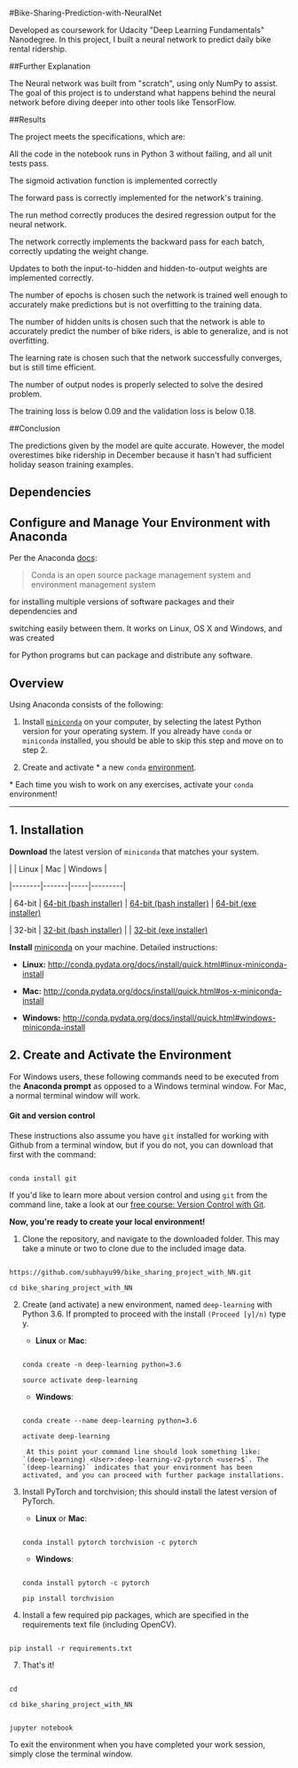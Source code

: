 #Bike-Sharing-Prediction-with-NeuralNet

Developed as coursework for Udacity "Deep Learning Fundamentals" Nanodegree. In this project, I built a neural network to predict daily bike rental ridership.

##Further Explanation

The Neural network was built from "scratch", using only NumPy to assist. The goal of this project is to understand what happens behind the neural network before diving deeper into other tools like TensorFlow.

##Results

The project meets the specifications, which are:

All the code in the notebook runs in Python 3 without failing, and all unit tests pass.

The sigmoid activation function is implemented correctly

The forward pass is correctly implemented for the network's training.

The run method correctly produces the desired regression output for the neural network.

The network correctly implements the backward pass for each batch, correctly updating the weight change.

Updates to both the input-to-hidden and hidden-to-output weights are implemented correctly.

The number of epochs is chosen such the network is trained well enough to accurately make predictions but is not overfitting to the training data.

The number of hidden units is chosen such that the network is able to accurately predict the number of bike riders, is able to generalize, and is not overfitting.

The learning rate is chosen such that the network successfully converges, but is still time efficient.

The number of output nodes is properly selected to solve the desired problem.

The training loss is below 0.09 and the validation loss is below 0.18.

##Conclusion

The predictions given by the model are quite accurate. However, the model overestimes bike ridership in December because it hasn't had sufficient holiday season training examples.

## Dependencies

## Configure and Manage Your Environment with Anaconda

Per the Anaconda [docs](http://conda.pydata.org/docs):

> Conda is an open source package management system and environment management system 

for installing multiple versions of software packages and their dependencies and 

switching easily between them. It works on Linux, OS X and Windows, and was created 

for Python programs but can package and distribute any software.

## Overview

Using Anaconda consists of the following:

1. Install [`miniconda`](http://conda.pydata.org/miniconda.html) on your computer, by selecting the latest Python version for your operating system. If you already have `conda` or `miniconda` installed, you should be able to skip this step and move on to step 2.

2. Create and activate * a new `conda` [environment](http://conda.pydata.org/docs/using/envs.html).

\* Each time you wish to work on any exercises, activate your `conda` environment!

---

## 1. Installation

**Download** the latest version of `miniconda` that matches your system.

|        | Linux | Mac | Windows | 

|--------|-------|-----|---------|

| 64-bit | [64-bit (bash installer)][lin64] | [64-bit (bash installer)][mac64] | [64-bit (exe installer)][win64]

| 32-bit | [32-bit (bash installer)][lin32] |  | [32-bit (exe installer)][win32]

[win64]: https://repo.continuum.io/miniconda/Miniconda3-latest-Windows-x86_64.exe

[win32]: https://repo.continuum.io/miniconda/Miniconda3-latest-Windows-x86.exe

[mac64]: https://repo.continuum.io/miniconda/Miniconda3-latest-MacOSX-x86_64.sh

[lin64]: https://repo.continuum.io/miniconda/Miniconda3-latest-Linux-x86_64.sh

[lin32]: https://repo.continuum.io/miniconda/Miniconda3-latest-Linux-x86.sh

**Install** [miniconda](http://conda.pydata.org/miniconda.html) on your machine. Detailed instructions:

- **Linux:** http://conda.pydata.org/docs/install/quick.html#linux-miniconda-install

- **Mac:** http://conda.pydata.org/docs/install/quick.html#os-x-miniconda-install

- **Windows:** http://conda.pydata.org/docs/install/quick.html#windows-miniconda-install

## 2. Create and Activate the Environment

For Windows users, these following commands need to be executed from the **Anaconda prompt** as opposed to a Windows terminal window. For Mac, a normal terminal window will work. 

#### Git and version control

These instructions also assume you have `git` installed for working with Github from a terminal window, but if you do not, you can download that first with the command:

```

conda install git

```

If you'd like to learn more about version control and using `git` from the command line, take a look at our [free course: Version Control with Git](https://www.udacity.com/course/version-control-with-git--ud123).

**Now, you're ready to create your local environment!**

1. Clone the repository, and navigate to the downloaded folder. This may take a minute or two to clone due to the included image data.

```

https://github.com/subhayu99/bike_sharing_project_with_NN.git

cd bike_sharing_project_with_NN

```

2. Create (and activate) a new environment, named `deep-learning` with Python 3.6. If prompted to proceed with the install `(Proceed [y]/n)` type y.

	- __Linux__ or __Mac__: 

	```

	conda create -n deep-learning python=3.6

	source activate deep-learning

	```

	- __Windows__: 

	```

	conda create --name deep-learning python=3.6

	activate deep-learning

	```

		At this point your command line should look something like: `(deep-learning) <User>:deep-learning-v2-pytorch <user>$`. The `(deep-learning)` indicates that your environment has been activated, and you can proceed with further package installations.

3. Install PyTorch and torchvision; this should install the latest version of PyTorch.

	

	- __Linux__ or __Mac__: 

	```

	conda install pytorch torchvision -c pytorch 

	```

	- __Windows__: 

	```

	conda install pytorch -c pytorch

	pip install torchvision

	```

6. Install a few required pip packages, which are specified in the requirements text file (including OpenCV).

```

pip install -r requirements.txt

```

7. That's it!





```

cd

cd bike_sharing_project_with_NN


jupyter notebook

```

To exit the environment when you have completed your work session, simply close the terminal window.
